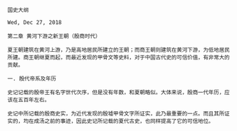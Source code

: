 `国史大纲`

`Wed, Dec 27, 2018`

`第二章 黄河下游之新王朝（殷商时代）`

`夏王朝建筑在黄河上游，乃是高地居民所建立的王朝；而商王朝则建筑在黄河下游，为低地居民所建。商王朝继夏而起，而最近发现的甲骨文等史料，对于中国古代史的可信价值，有非常大的贡献。`

`一. 殷代帝系及年历`

`史记记载的殷帝王有名字世代次序，但是没有年数，和夏朝略似。大体来说，殷商一代年历，应该在五百年左右。`

`史记中所记载的殷商史实，为近代发现的殷墟甲骨文字所证实，此乃最重要的一点。而且其所证实的，均在成汤之前的事迹，因此史记所记载的夏代古史，也同样提高了它的可信地位。`

